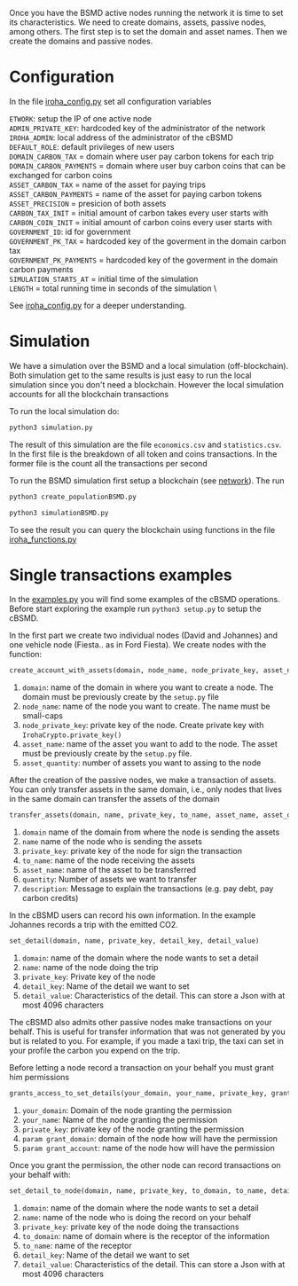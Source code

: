 Once you have the BSMD active nodes running the network it is time to set its characteristics. 
We need to create domains, assets, passive nodes, among others. The first step is to set the
 domain and asset names. Then we create the domains and passive nodes.

# Configuration

In the file [iroha_config.py](iroha_config.py) set all configuration variables

`ETWORK`: setup the IP of one active node \
`ADMIN_PRIVATE_KEY`: hardcoded key of the administrator of the network \
`IROHA_ADMIN`: local address of the administrator of the cBSMD \
`DEFAULT_ROLE`: default privileges of new users \
`DOMAIN_CARBON_TAX` = domain where user pay carbon tokens for each trip \
`DOMAIN_CARBON_PAYMENTS` = domain where user buy carbon coins that can be exchanged for carbon coins \
`ASSET_CARBON_TAX` = name of the asset for paying trips \
`ASSET_CARBON_PAYMENTS` = name of the asset for paying carbon tokens \
`ASSET_PRECISION` = presicion of both assets \
`CARBON_TAX_INIT` = initial amount of carbon takes every user starts with \
`CARBON_COIN_INIT` = initial amount of carbon coins every user starts with \
`GOVERNMENT_ID`: id for government \
`GOVERNMENT_PK_TAX` = hardcoded key of the goverment in the domain carbon tax \
`GOVERNMENT_PK_PAYMENTS` = hardcoded key of the goverment in the domain carbon payments \
`SIMULATION_STARTS_AT` = initial time of the simulation \
`LENGTH` = total running time in seconds of the simulation \

See [iroha_config.py](iroha_config.py) for a deeper understanding. 

# Simulation
We have a simulation over the BSMD and a local simulation (off-blockchain). Both simulation get to
the same results is just easy to run the local simulation since you don't need a blockchain. 
However the local simulation accounts for all the blockchain transactions

To run the local simulation do:
```bash
python3 simulation.py
```
The result of this simulation are the file `economics.csv` and `statistics.csv`. In the first file
is the breakdown of all token and coins transactions. In the former file is the count all the 
transactions per second

To run the BSMD simulation first setup a blockchain (see [network](../network)). The run 
```bash
python3 create_populationBSMD.py

python3 simulationBSMD.py
```
To see the result you can query the blockchain using functions in the file 
[iroha_functions.py](iroha_functions.py) 

# Single transactions examples

In the [examples.py](examples.py) you will find some examples of the cBSMD operations. 
Before start exploring the example run `python3 setup.py` to setup the cBSMD.
 
In the first part we create two individual nodes (David and Johannes) and 
one vehicle node (Fiesta.. as in Ford Fiesta). We create nodes with the function:
```python
create_account_with_assets(domain, node_name, node_private_key, asset_name, asset_quantity)

``` 
1. `domain`: name of the domain in where you want to create a node. The domain must be 
previously create by the `setup.py` file 
1. `node_name`: name of the node you want to create. The name must be small-caps
1. `node_private_key`: private key of the node. Create private key with `IrohaCrypto.private_key()`
2. `asset_name`: name of the asset you want to add to the node. The asset must be 
previously create by the `setup.py` file.
1. `asset_quantity`: number of assets you want to assing to the node

After the creation of the passive nodes, we make a transaction of assets. You can only 
transfer assets in the same domain, i.e., only nodes that lives in the same domain can 
transfer the assets of the domain
```python
transfer_assets(domain, name, private_key, to_name, asset_name, asset_quantity, message)

```
1. `domain` name of the domain from where the node is sending the assets
2. `name` name of the node who is sending the assets
3. `private_key`:  private key of the node for sign the transaction
4. `to_name`: name of the node receiving the assets
5. `asset_name`: name of the asset to be transferred
5. `quantity`: Number of assets we want to transfer
5. `description`: Message to explain the transactions (e.g. pay debt, pay carbon credits)

In the cBSMD users can record his own information. In the example Johannes records a trip 
with the emitted CO2.
```python
set_detail(domain, name, private_key, detail_key, detail_value)
```
1. `domain`: name of the domain where the node wants to set a detail
2. `name`: name of the node doing the trip
3. `private_key`: Private key of the node
4. `detail_key`: Name of the detail we want to set
5. `detail_value`: Characteristics of the detail. This can store a Json with at most 4096 
characters

The cBSMD also admits other passive nodes make transactions on your behalf. This is useful
for transfer information that was not generated by you but is related to you. For example, if 
you made a taxi trip, the taxi can set in your profile the carbon you expend on the trip.

Before letting a node record a transaction on your behalf you must grant him permissions
```python
grants_access_to_set_details(your_domain, your_name, private_key, grant_domain, grant_account)
```
1. `your_domain`: Domain of the node granting the permission
1. `your_name`:  Name of the node granting the permission
1. `private_key`: private key of the node granting the permission
2. `param grant_domain`: domain of the node how will have the permission
3. `param grant_account`: name of the node how will have the permission

Once you grant the permission, the other node can record transactions on your behalf with:

```python
set_detail_to_node(domain, name, private_key, to_domain, to_name, detail_key, detail_value)
```
1. `domain`: name of the domain where the node wants to set a detail
2. `name`: name of the node who is doing the record on your behalf
4. `private_key`: private key of the node doing the transactions
1. `to_domain`: name of domain where is the receptor of the information 
1. `to_name`: name of the receptor
1. `detail_key`: Name of the detail we want to set
1. `detail_value`: Characteristics of the detail. This can store a Json with at most 4096 
characters
 